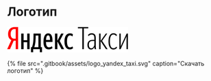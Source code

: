 # Логотип

![](.gitbook/assets/logo_yandex_taxi.svg)

{% file src=".gitbook/assets/logo\_yandex\_taxi.svg" caption="Скачать логотип" %}



